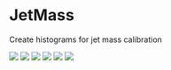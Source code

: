 # JetMass
Create histograms for jet mass calibration

![](https://media.giphy.com/media/TT7JW4Qm7uaNW/giphy.gif)
![](https://media.giphy.com/media/kMSyCATSq9SEw/giphy.gif)
![](https://media.giphy.com/media/3o6vY3dhreleTMsyly/giphy.gif)
![](https://media.giphy.com/media/xT0xeLic6UJN28X3Es/giphy.gif)
![](https://media.giphy.com/media/l0HUnbD4Wl46253hu/giphy.gif)
![](https://media.giphy.com/media/AibYllX0byOg3fxUGg/source.gif)
